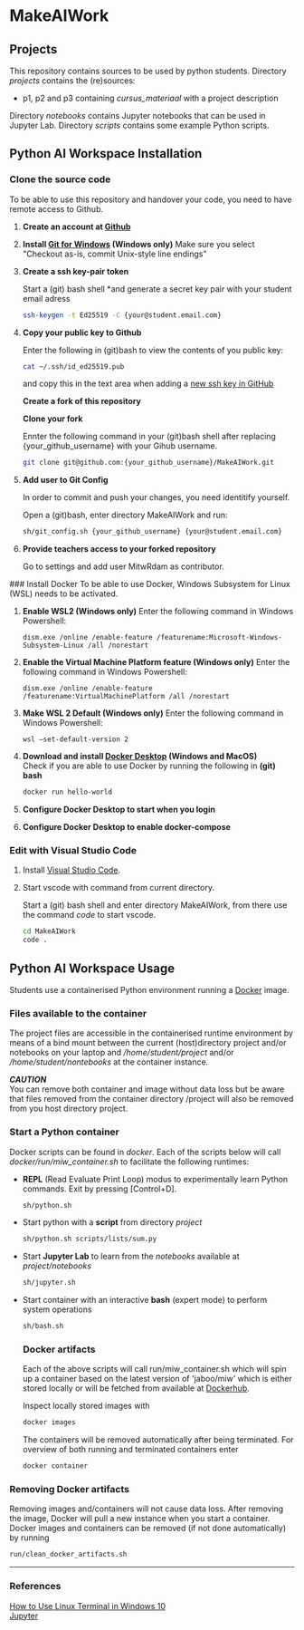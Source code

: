 # MakeAIWork

## Projects

This repository contains sources to be used by python students. Directory <i>projects</i> contains the (re)sources:
<ul>
<li>p1, p2 and p3</i> containing
<i>cursus_materiaal</i> with a project description
</ul>

Directory <i>notebooks</i> contains Jupyter notebooks that can be used in Jupyter Lab. Directory <i>scripts</i> contains some example Python scripts. 

## Python AI Workspace Installation

### Clone the source code
To be able to use this repository and handover your code, you need to have remote access to Github.

<ol>

<li>

**Create an account at [Github](https://github.com)**

</li>

<li>

**Install [Git for Windows](https://gitforwindows.org/) (Windows only)**
Make sure you select "Checkout as-is, commit Unix-style line endings"

</li>

<li>

**Create a ssh key-pair token**

Start a (git) bash shell *and generate a secret key pair with your student email adress

```sh
ssh-keygen -t Ed25519 -C {your@student.email.com}
```

</li>

<li>

**Copy your <b>public</b> key to Github**

Enter the following in (git)bash to view the contents of you public key:
```sh
cat ~/.ssh/id_ed25519.pub
```
and copy this in the text area when adding a [new ssh key in GitHub](https://github.com/settings/ssh/new)

</li>

</li>

**Create a fork of this repository** 

</li>

</li>

**Clone your <b>fork</b>**

Ennter the following command in your (git)bash shell after replacing {your_github_username} with your Gihub username.
```sh
git clone git@github.com:{your_github_username}/MakeAIWork.git
```

</li>

<li>

**Add user to Git Config**

In order to commit and push your changes, you need identitify yourself. 

Open a (git)bash, enter directory MakeAIWork and run:
```bash
sh/git_config.sh {your_github_username} {your@student.email.com}
```

</li>

<li>

**Provide teachers access to your forked repository**

Go to settings and add user MitwRdam as contributor.

</li>

</ol>
### Install Docker
To be able to use Docker, Windows Subsystem for Linux (WSL) needs to be activated. 

<ol>

<li>

**Enable WSL2 (Windows only)**
Enter the following command in Windows Powershell:
```pwsh
dism.exe /online /enable-feature /featurename:Microsoft-Windows-Subsystem-Linux /all /norestart
```

</li>

<li>

**Enable the Virtual Machine Platform feature (Windows only)**
Enter the following command in Windows Powershell:
```pwsh
dism.exe /online /enable-feature /featurename:VirtualMachinePlatform /all /norestart
```

</li>

<li>

**Make WSL 2 Default (Windows only)**
Enter the following command in Windows Powershell:
```pwsh
wsl –set-default-version 2
```

</li>

<li>

**Download and install [Docker Desktop](https://desktop.docker.com) (Windows and MacOS)**
<br>
Check if you are able to use Docker by running the following in <b>(git) bash</b>
```sh
docker run hello-world
```
<li>

**Configure Docker Desktop to start when you login**

</li>

<li>

**Configure Docker Desktop to enable docker-compose**

</li>

</ol>

### Edit with Visual Studio Code
<ol>

<li>

Install [Visual Studio Code](https://code.visualstudio.com/). 

</li>

<li>

Start vscode with command from current directory.

Start a (git) bash shell and enter directory MakeAIWork, from there use the command <i>code</i> to start vscode.
```sh
cd MakeAIWork
code .
```

</li>

</ol>

## Python AI Workspace Usage
Students use a containerised Python environment running a [Docker](https://www.docker.com/) image. 

### Files available to the container
The project files are accessible in the containerised runtime environment by means of a bind mount between the current (host)directory project and/or notebooks on your laptop and <i>/home/student/project</i> and/or <i>/home/student/nontebooks</i> at the container instance.
<br>

***CAUTION***
<br>
You can remove both container and image without data loss but be aware that files removed from the container directory /project will also be removed from you host directory project.
<br>

### Start a Python container
Docker scripts can be found in <i>docker</i>. Each of the scripts below will call <i>docker/run/miw_container.sh</i> to facilitate the following runtimes:

<ul>

<li>

<b>REPL</b> (Read Evaluate Print Loop) modus to experimentally learn Python commands. Exit by pressing [Control+D].

```bash 
sh/python.sh
```

</li>

<li>

Start python with a <b>script</b> from directory <i>project</i>

```bash 
sh/python.sh scripts/lists/sum.py
```

</li>

<li>

Start <b>Jupyter Lab</b> to learn from the <i>notebooks</i> available at <i>project/notebooks</i>

```bash 
sh/jupyter.sh
```

</li>

<li>

Start container with an interactive <b>bash</b> (expert mode) to perform system operations

```sh
sh/bash.sh
```

### Docker artifacts
Each of the above scripts will call run/miw_container.sh which will spin up a container based on the latest version of 'jaboo/miw' which is either stored locally or will be fetched from available at [Dockerhub](https://hub.docker.com/repository/docker/jaboo/miw). 

Inspect locally stored images with
```sh
docker images
```

The containers will be removed automatically after being terminated. For overview of both running and terminated containers enter  
```sh
docker container
```

</li>

</ul>

### Removing Docker artifacts
Removing images and/containers will not cause data loss. After removing the image, Docker will pull a new instance when you start a container. 
Docker images and containers can be removed (if not done automatically) by running
```sh
run/clean_docker_artifacts.sh
```

---

### References
[How to Use Linux Terminal in Windows 10](https://allthings.how/how-to-use-linux-terminal-in-windows-10/)<br>
[Jupyter](https://jupyter.org/)
